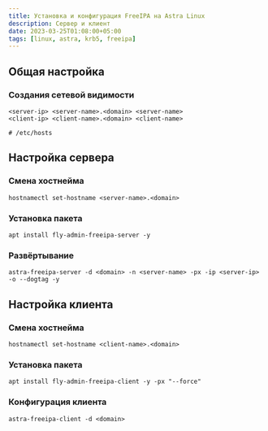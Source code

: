 ```yaml
---
title: Установка и конфигурация FreeIPA на Astra Linux
description: Сервер и клиент
date: 2023-03-25T01:08:00+05:00
tags: [linux, astra, krb5, freeipa]
---
```

## Общая настройка

### Создания сетевой видимости

```shell
<server-ip> <server-name>.<domain> <server-name>
<client-ip> <client-name>.<domain> <client-name>

# /etc/hosts
```

## Настройка cервера

### Смена хостнейма
```shell
hostnamectl set-hostname <server-name>.<domain>
```

### Установка пакета
```shell
apt install fly-admin-freeipa-server -y
```

### Развёртывание 
```shell
astra-freeipa-server -d <domain> -n <server-name> -px -ip <server-ip> -o --dogtag -y
```

## Настройка клиента

### Смена хостнейма
```shell
hostnamectl set-hostname <client-name>.<domain>
```

### Установка пакета
```shell
apt install fly-admin-freeipa-client -y -px "--force"
```

### Конфигурация клиента
``` shell
astra-freeipa-client -d <domain>
```
